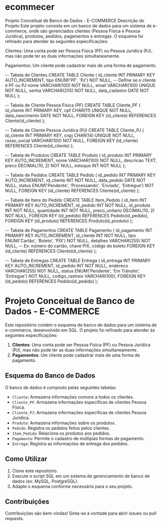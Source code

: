 # ecommecer

Projeto Conceitual de Banco de Dados - E-COMMERCE
Descrição do Projeto
Este projeto consiste em um banco de dados para um sistema de e-commerce, onde são gerenciados clientes (Pessoa Física e Pessoa Jurídica), produtos, pedidos, pagamentos e entregas. O esquema foi refinado para atender às seguintes especificações:

Clientes: Uma conta pode ser Pessoa Física (PF) ou Pessoa Jurídica (PJ), mas não pode ter as duas informações simultaneamente.

Pagamentos: Um cliente pode cadastrar mais de uma forma de pagamento.

-- Tabela de Clientes
CREATE TABLE Cliente (
    id_cliente INT PRIMARY KEY AUTO_INCREMENT,
    tipo ENUM('PF', 'PJ') NOT NULL, -- Define se o cliente é PF ou PJ
    nome VARCHAR(100) NOT NULL,
    email VARCHAR(100) UNIQUE NOT NULL,
    senha VARCHAR(255) NOT NULL,
    data_cadastro DATE NOT NULL
);

-- Tabela de Cliente Pessoa Física (PF)
CREATE TABLE Cliente_PF (
    id_cliente INT PRIMARY KEY,
    cpf CHAR(11) UNIQUE NOT NULL,
    data_nascimento DATE NOT NULL,
    FOREIGN KEY (id_cliente) REFERENCES Cliente(id_cliente)
);

-- Tabela de Cliente Pessoa Jurídica (PJ)
CREATE TABLE Cliente_PJ (
    id_cliente INT PRIMARY KEY,
    cnpj CHAR(14) UNIQUE NOT NULL,
    razao_social VARCHAR(100) NOT NULL,
    FOREIGN KEY (id_cliente) REFERENCES Cliente(id_cliente)
);

-- Tabela de Produtos
CREATE TABLE Produto (
    id_produto INT PRIMARY KEY AUTO_INCREMENT,
    nome VARCHAR(100) NOT NULL,
    descricao TEXT,
    preco DECIMAL(10, 2) NOT NULL,
    estoque INT NOT NULL
);

-- Tabela de Pedidos
CREATE TABLE Pedido (
    id_pedido INT PRIMARY KEY AUTO_INCREMENT,
    id_cliente INT NOT NULL,
    data_pedido DATE NOT NULL,
    status ENUM('Pendente', 'Processando', 'Enviado', 'Entregue') NOT NULL,
    FOREIGN KEY (id_cliente) REFERENCES Cliente(id_cliente)
);

-- Tabela de Itens do Pedido
CREATE TABLE Item_Pedido (
    id_item INT PRIMARY KEY AUTO_INCREMENT,
    id_pedido INT NOT NULL,
    id_produto INT NOT NULL,
    quantidade INT NOT NULL,
    preco_unitario DECIMAL(10, 2) NOT NULL,
    FOREIGN KEY (id_pedido) REFERENCES Pedido(id_pedido),
    FOREIGN KEY (id_produto) REFERENCES Produto(id_produto)
);

-- Tabela de Pagamentos
CREATE TABLE Pagamento (
    id_pagamento INT PRIMARY KEY AUTO_INCREMENT,
    id_cliente INT NOT NULL,
    tipo ENUM('Cartão', 'Boleto', 'PIX') NOT NULL,
    detalhes VARCHAR(255) NOT NULL, -- Ex: número do cartão, chave PIX, código do boleto
    FOREIGN KEY (id_cliente) REFERENCES Cliente(id_cliente)
);

-- Tabela de Entregas
CREATE TABLE Entrega (
    id_entrega INT PRIMARY KEY AUTO_INCREMENT,
    id_pedido INT NOT NULL,
    endereco VARCHAR(255) NOT NULL,
    status ENUM('Pendente', 'Em Trânsito', 'Entregue') NOT NULL,
    codigo_rastreio VARCHAR(100),
    FOREIGN KEY (id_pedido) REFERENCES Pedido(id_pedido)
);
# Projeto Conceitual de Banco de Dados - E-COMMERCE

Este repositório contém o esquema de banco de dados para um sistema de e-commerce, desenvolvido em SQL. O projeto foi refinado para atender às seguintes especificações:

1. **Clientes**: Uma conta pode ser Pessoa Física (PF) ou Pessoa Jurídica (PJ), mas não pode ter as duas informações simultaneamente.
2. **Pagamentos**: Um cliente pode cadastrar mais de uma forma de pagamento.

## Esquema do Banco de Dados

O banco de dados é composto pelas seguintes tabelas:

- `Cliente`: Armazena informações comuns a todos os clientes.
- `Cliente_PF`: Armazena informações específicas de clientes Pessoa Física.
- `Cliente_PJ`: Armazena informações específicas de clientes Pessoa Jurídica.
- `Produto`: Armazena informações sobre os produtos.
- `Pedido`: Registra os pedidos feitos pelos clientes.
- `Item_Pedido`: Relaciona os produtos aos pedidos.
- `Pagamento`: Permite o cadastro de múltiplas formas de pagamento.
- `Entrega`: Registra as informações de entrega dos pedidos.

## Como Utilizar

1. Clone este repositório.
2. Execute o script SQL em um sistema de gerenciamento de banco de dados (ex: MySQL, PostgreSQL).
3. Adapte o esquema conforme necessário para o seu projeto.

## Contribuições

Contribuições são bem-vindas! Sinta-se à vontade para abrir issues ou pull requests.

